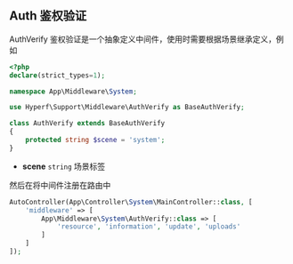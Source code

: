 ## Auth 鉴权验证

AuthVerify 鉴权验证是一个抽象定义中间件，使用时需要根据场景继承定义，例如

```php
<?php
declare(strict_types=1);

namespace App\Middleware\System;

use Hyperf\Support\Middleware\AuthVerify as BaseAuthVerify;

class AuthVerify extends BaseAuthVerify
{
    protected string $scene = 'system';
}
```

- **scene** `string` 场景标签

然后在将中间件注册在路由中

```php
AutoController(App\Controller\System\MainController::class, [
    'middleware' => [
        App\Middleware\System\AuthVerify::class => [
            'resource', 'information', 'update', 'uploads'
        ]
    ]
]);
```